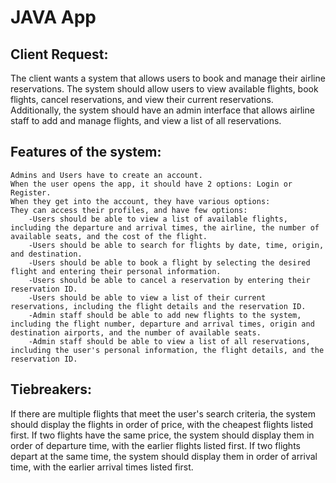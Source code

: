 # JAVA App

## Client Request:
The client wants a system that allows users to book and manage their airline reservations. The system should allow users to view available flights, book flights, cancel reservations, and view their current reservations. Additionally, the system should have an admin interface that allows airline staff to add and manage flights, and view a list of all reservations.

## Features of the system:

    Admins and Users have to create an account.
    When the user opens the app, it should have 2 options: Login or Register.
    When they get into the account, they have various options:
    They can access their profiles, and have few options:
        -Users should be able to view a list of available flights, including the departure and arrival times, the airline, the number of available seats, and the cost of the flight.
        -Users should be able to search for flights by date, time, origin, and destination.
        -Users should be able to book a flight by selecting the desired flight and entering their personal information.
        -Users should be able to cancel a reservation by entering their reservation ID.
        -Users should be able to view a list of their current reservations, including the flight details and the reservation ID.
        -Admin staff should be able to add new flights to the system, including the flight number, departure and arrival times, origin and destination airports, and the number of available seats.
        -Admin staff should be able to view a list of all reservations, including the user's personal information, the flight details, and the reservation ID.

## Tiebreakers:
If there are multiple flights that meet the user's search criteria, the system should display the flights in order of price, with the cheapest flights listed first. If two flights have the same price, the system should display them in order of departure time, with the earlier flights listed first. If two flights depart at the same time, the system should display them in order of arrival time, with the earlier arrival times listed first.

